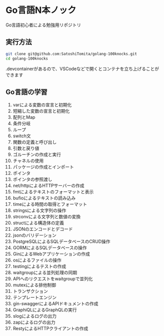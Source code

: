 # Go言語N本ノック

Go言語初心者による勉強用リポジトリ

## 実行方法

```bash
git clone git@github.com:SatoshiTomita/golang-100knocks.git
cd golang-100knocks
```

.devcontainerがあるので、VSCodeなどで開くとコンテナを立ち上げることができます

## Go言語の学習
1. varによる変数の宣言と初期化
2. 短縮した変数の宣言と初期化
3. 配列とMap
4. 条件分岐
5. ループ
6. switch文
7. 関数の定義と呼び出し
8. 引数と戻り値
9. ゴルーチンの作成と実行
10. チャネルの使用
11. パッケージの作成とインポート
12. ポインタ
13. ポインタの参照渡し
14. net/httpによるHTTPサーバーの作成
15. fmtによるテキストのフォーマットと表示
16. bufioによるテキストの読み込み
17. timeによる時間の取得とフォーマット
18. stringsによる文字列の操作
19. strconvによる文字列と数値の変換
20. structによる構造体の定義
21. JSONのエンコードとデコード
22. jsonのバリデーション
23. PostgreSQLによるSQLデータベースのCRUD操作
24. GORMによるSQLデータベースの操作
25. GinによるWebアプリケーションの作成
26. osによるファイルの操作
27. testingによるテストの作成
28. waitgroupによる並列処理の同期
29. APIへのリクエストをwaitgroupで並列化
30. mutexによる排他制御
31. トランザクション
32. テンプレートエンジン
33. gin-swaggerによるAPIドキュメントの作成
34. GraphiQLによるGraphQLの実行
35. slogによるログの出力
36. zapによるログの出力
37. RestyによるHTTPクライアントの作成